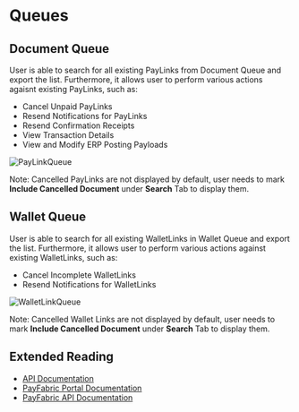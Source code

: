 Queues
=======

Document Queue
------

User is able to search for all existing PayLinks from Document Queue and export the list. Furthermore, it allows user to perform various actions agaisnt existing PayLinks, such as:

* Cancel Unpaid PayLinks 
* Resend Notifications for PayLinks
* Resend Confirmation Receipts
* View Transaction Details
* View and Modify ERP Posting Payloads

![PayLinkQueue](https://raw.githubusercontent.com/PayFabric/Portal/master/PayFabric/Sections/Screenshots/PayLinkQueue.png)

Note: Cancelled PayLinks are not displayed by default, user needs to mark **Include Cancelled Document** under **Search** Tab to display them.

Wallet Queue
--------

User is able to search for all existing WalletLinks in Wallet Queue and export the list. Furthermore, it allows user to perform various actions against existing WalletLinks, such as:

* Cancel Incomplete WalletLinks
* Resend Notifications for WalletLinks

![WalletLinkQueue](https://raw.githubusercontent.com/PayFabric/Portal/master/PayFabric/Sections/Screenshots/WalletLinkQueue.png)

Note: Cancelled Wallet Links are not displayed by default, user needs to mark **Include Cancelled Document** under **Search** Tab to display them.

Extended Reading
----------------

* [API Documentation](https://github.com/PayFabric/APIs/tree/master/PayLink)
* [PayFabric Portal Documentation](https://github.com/PayFabric/Portal)
* [PayFabric API Documentation](https://github.com/PayFabric/APIs)
